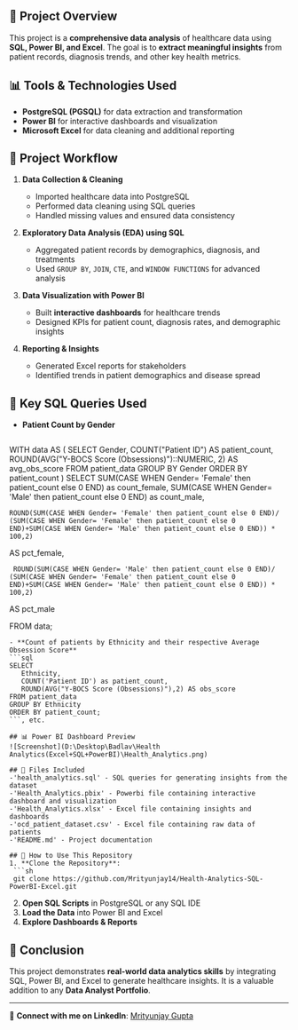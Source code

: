 ## 📌 Project Overview
This project is a **comprehensive data analysis** of healthcare data using **SQL, Power BI, and Excel**. The goal is to **extract meaningful insights** from patient records, diagnosis trends, and other key health metrics.

## 📊 Tools & Technologies Used
- **PostgreSQL (PGSQL)** for data extraction and transformation
- **Power BI** for interactive dashboards and visualization
- **Microsoft Excel** for data cleaning and additional reporting

## 📂 Project Workflow
1. **Data Collection & Cleaning**
   - Imported healthcare data into PostgreSQL
   - Performed data cleaning using SQL queries
   - Handled missing values and ensured data consistency

2. **Exploratory Data Analysis (EDA) using SQL**
   - Aggregated patient records by demographics, diagnosis, and treatments
   - Used `GROUP BY`, `JOIN`, `CTE`, and `WINDOW FUNCTIONS` for advanced analysis

3. **Data Visualization with Power BI**
   - Built **interactive dashboards** for healthcare trends
   - Designed KPIs for patient count, diagnosis rates, and demographic insights

4. **Reporting & Insights**
   - Generated Excel reports for stakeholders
   - Identified trends in patient demographics and disease spread

## 📌 Key SQL Queries Used
- **Patient Count by Gender**
  ```sql
WITH data AS (
    SELECT 
        Gender, 
        COUNT("Patient ID") AS patient_count,
        ROUND(AVG("Y-BOCS Score (Obsessions)")::NUMERIC, 2) AS avg_obs_score
    FROM patient_data
    GROUP BY Gender
    ORDER BY patient_count
)
SELECT 
    SUM(CASE WHEN Gender= 'Female' then patient_count else 0 END) as count_female,
    SUM(CASE WHEN Gender= 'Male' then patient_count else 0 END) as count_male,

    ROUND(SUM(CASE WHEN Gender= 'Female' then patient_count else 0 END)/
    (SUM(CASE WHEN Gender= 'Female' then patient_count else 0 END)+SUM(CASE WHEN Gender= 'Male' then patient_count else 0 END)) * 100,2)
AS pct_female,
	
	 ROUND(SUM(CASE WHEN Gender= 'Male' then patient_count else 0 END)/
    (SUM(CASE WHEN Gender= 'Female' then patient_count else 0 END)+SUM(CASE WHEN Gender= 'Male' then patient_count else 0 END)) * 100,2)
AS pct_male

FROM data;
  ```
- **Count of patients by Ethnicity and their respective Average Obsession Score**
  ```sql
 SELECT
     Ethnicity, 
	 COUNT('Patient ID') as patient_count,
	 ROUND(AVG("Y-BOCS Score (Obsessions)"),2) AS obs_score
FROM patient_data
GROUP BY Ethnicity
ORDER BY patient_count;
  ```, etc.

## 📊 Power BI Dashboard Preview
![Screenshot](D:\Desktop\Badlav\Health Analytics(Excel+SQL+PowerBI)\Health_Analytics.png)

## 📂 Files Included
-'health_analytics.sql' - SQL queries for generating insights from the dataset
-'Health_Analytics.pbix' - Powerbi file containing interactive dashboard and visualization
-'Health_Analytics.xlsx' - Excel file containing insights and dashboards
-'ocd_patient_dataset.csv' - Excel file containing raw data of patients
-'README.md' - Project documentation

## 🚀 How to Use This Repository
1. **Clone the Repository**:
   ```sh
   git clone https://github.com/Mrityunjay14/Health-Analytics-SQL-PowerBI-Excel.git
   ```
2. **Open SQL Scripts** in PostgreSQL or any SQL IDE
3. **Load the Data** into Power BI and Excel
4. **Explore Dashboards & Reports**

## 📌 Conclusion
This project demonstrates **real-world data analytics skills** by integrating SQL, Power BI, and Excel to generate healthcare insights. It is a valuable addition to any **Data Analyst Portfolio**.

---
🚀 **Connect with me on LinkedIn**: [Mrityunjay Gupta](https://www.linkedin.com/in/mrityunjay-gupta-663290263/)  
